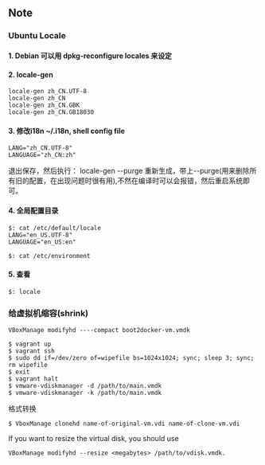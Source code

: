## Note

### Ubuntu Locale

#### 1. Debian 可以用 dpkg-reconfigure locales 来设定

#### 2. locale-gen
```
locale-gen zh_CN.UTF-8
locale-gen zh_CN
locale-gen zh_CN.GBK
locale-gen zh_CN.GB18030
```

#### 3. 修改i18n ~/.i18n, shell config file

```
LANG="zh_CN.UTF-8"
LANGUAGE="zh_CN:zh"
```
退出保存，然后执行：
locale-gen --purge
重新生成，带上--purge(用来删除所有旧的配置，在出现问题时很有用),不然在编译时可以会报错，然后重启系统即可。

#### 4. 全局配置目录

```shell
$: cat /etc/default/locale
LANG="en_US.UTF-8"
LANGUAGE="en_US:en"

$: cat /etc/environment
```

#### 5. 查看

```shell
$: locale
```

### 给虚拟机缩容(shrink)

```
VBoxManage modifyhd ----compact boot2docker-vm.vmdk
```

```shell
$ vagrant up
$ vagrant ssh
$ sudo dd if=/dev/zero of=wipefile bs=1024x1024; sync; sleep 3; sync; rm wipefile
$ exit
$ vagrant halt
$ vmware-vdiskmanager -d /path/to/main.vmdk
$ vmware-vdiskmanager -k /path/to/main.vmdk
```

格式转换
```
$ VboxManage clonehd name-of-original-vm.vdi name-of-clone-vm.vdi
```
If you want to resize the virtual disk, you should use 
```
VBoxManage modifyhd --resize <megabytes> /path/to/vdisk.vmdk.
```
